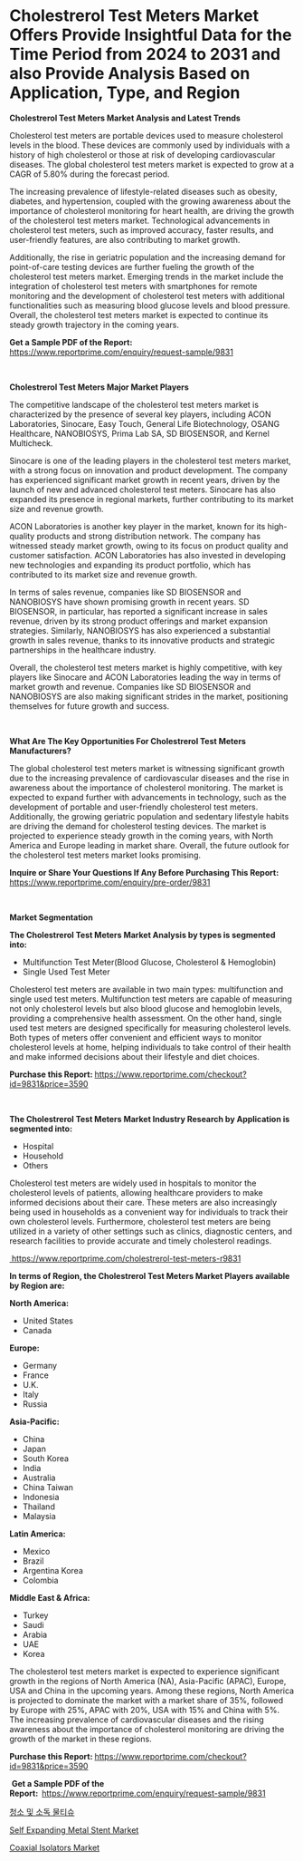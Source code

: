 <p><h1>Cholestrerol Test Meters Market Offers Provide Insightful Data for the Time Period from 2024 to 2031 and also Provide Analysis Based on Application, Type, and Region</h1></p><p><strong>Cholestrerol Test Meters Market Analysis and Latest Trends</strong></p>
<p><p>Cholesterol test meters are portable devices used to measure cholesterol levels in the blood. These devices are commonly used by individuals with a history of high cholesterol or those at risk of developing cardiovascular diseases. The global cholesterol test meters market is expected to grow at a CAGR of 5.80% during the forecast period.</p><p>The increasing prevalence of lifestyle-related diseases such as obesity, diabetes, and hypertension, coupled with the growing awareness about the importance of cholesterol monitoring for heart health, are driving the growth of the cholesterol test meters market. Technological advancements in cholesterol test meters, such as improved accuracy, faster results, and user-friendly features, are also contributing to market growth.</p><p>Additionally, the rise in geriatric population and the increasing demand for point-of-care testing devices are further fueling the growth of the cholesterol test meters market. Emerging trends in the market include the integration of cholesterol test meters with smartphones for remote monitoring and the development of cholesterol test meters with additional functionalities such as measuring blood glucose levels and blood pressure. Overall, the cholesterol test meters market is expected to continue its steady growth trajectory in the coming years.</p></p>
<p><strong>Get a Sample PDF of the Report:&nbsp;</strong> <a href="https://www.reportprime.com/enquiry/request-sample/9831">https://www.reportprime.com/enquiry/request-sample/9831</a></p>
<p>&nbsp;</p>
<p><strong>Cholestrerol Test Meters Major Market Players</strong></p>
<p><p>The competitive landscape of the cholesterol test meters market is characterized by the presence of several key players, including ACON Laboratories, Sinocare, Easy Touch, General Life Biotechnology, OSANG Healthcare, NANOBIOSYS, Prima Lab SA, SD BIOSENSOR, and Kernel Multicheck.</p><p>Sinocare is one of the leading players in the cholesterol test meters market, with a strong focus on innovation and product development. The company has experienced significant market growth in recent years, driven by the launch of new and advanced cholesterol test meters. Sinocare has also expanded its presence in regional markets, further contributing to its market size and revenue growth.</p><p>ACON Laboratories is another key player in the market, known for its high-quality products and strong distribution network. The company has witnessed steady market growth, owing to its focus on product quality and customer satisfaction. ACON Laboratories has also invested in developing new technologies and expanding its product portfolio, which has contributed to its market size and revenue growth.</p><p>In terms of sales revenue, companies like SD BIOSENSOR and NANOBIOSYS have shown promising growth in recent years. SD BIOSENSOR, in particular, has reported a significant increase in sales revenue, driven by its strong product offerings and market expansion strategies. Similarly, NANOBIOSYS has also experienced a substantial growth in sales revenue, thanks to its innovative products and strategic partnerships in the healthcare industry.</p><p>Overall, the cholesterol test meters market is highly competitive, with key players like Sinocare and ACON Laboratories leading the way in terms of market growth and revenue. Companies like SD BIOSENSOR and NANOBIOSYS are also making significant strides in the market, positioning themselves for future growth and success.</p></p>
<p>&nbsp;</p>
<p><strong>What Are The Key Opportunities For Cholestrerol Test Meters Manufacturers?</strong></p>
<p><p>The global cholesterol test meters market is witnessing significant growth due to the increasing prevalence of cardiovascular diseases and the rise in awareness about the importance of cholesterol monitoring. The market is expected to expand further with advancements in technology, such as the development of portable and user-friendly cholesterol test meters. Additionally, the growing geriatric population and sedentary lifestyle habits are driving the demand for cholesterol testing devices. The market is projected to experience steady growth in the coming years, with North America and Europe leading in market share. Overall, the future outlook for the cholesterol test meters market looks promising.</p></p>
<p><strong>Inquire or Share Your Questions If Any Before Purchasing This Report:</strong> <a href="https://www.reportprime.com/enquiry/pre-order/9831">https://www.reportprime.com/enquiry/pre-order/9831</a></p>
<p>&nbsp;</p>
<p><strong>Market Segmentation</strong></p>
<p><strong>The Cholestrerol Test Meters Market Analysis by types is segmented into:</strong></p>
<p><ul><li>Multifunction Test Meter(Blood Glucose, Cholesterol & Hemoglobin)</li><li>Single Used Test Meter</li></ul></p>
<p><p>Cholesterol test meters are available in two main types: multifunction and single used test meters. Multifunction test meters are capable of measuring not only cholesterol levels but also blood glucose and hemoglobin levels, providing a comprehensive health assessment. On the other hand, single used test meters are designed specifically for measuring cholesterol levels. Both types of meters offer convenient and efficient ways to monitor cholesterol levels at home, helping individuals to take control of their health and make informed decisions about their lifestyle and diet choices.</p></p>
<p><strong>Purchase this Report:&nbsp;</strong><a href="https://www.reportprime.com/checkout?id=9831&price=3590">https://www.reportprime.com/checkout?id=9831&price=3590</a></p>
<p>&nbsp;</p>
<p><strong>The Cholestrerol Test Meters Market Industry Research by Application is segmented into:</strong></p>
<p><ul><li>Hospital</li><li>Household</li><li>Others</li></ul></p>
<p><p>Cholesterol test meters are widely used in hospitals to monitor the cholesterol levels of patients, allowing healthcare providers to make informed decisions about their care. These meters are also increasingly being used in households as a convenient way for individuals to track their own cholesterol levels. Furthermore, cholesterol test meters are being utilized in a variety of other settings such as clinics, diagnostic centers, and research facilities to provide accurate and timely cholesterol readings.</p></p>
<p><a href="https://www.reportprime.com/cholestrerol-test-meters-r9831">&nbsp;https://www.reportprime.com/cholestrerol-test-meters-r9831</a></p>
<p><strong>In terms of Region, the Cholestrerol Test Meters Market Players available by Region are:</strong></p>
<p>
    <p> <strong> North America: </strong>
        <ul>
            <li>United States</li>
            <li>Canada</li>
        </ul>
        </p> 
    <p> <strong> Europe: </strong>
        <ul>
            <li>Germany</li>
            <li>France</li>
            <li>U.K.</li>
            <li>Italy</li>
            <li>Russia</li>
        </ul>
        </p> 
    <p> <strong> Asia-Pacific: </strong>
        <ul>
            <li>China</li>
            <li>Japan</li>
            <li>South Korea</li>
            <li>India</li>
            <li>Australia</li>
            <li>China Taiwan</li>
            <li>Indonesia</li>
            <li>Thailand</li>
            <li>Malaysia</li>
        </ul>
        </p> 
    <p> <strong> Latin America: </strong>
        <ul>
            <li>Mexico</li>
            <li>Brazil</li>
            <li>Argentina Korea</li>
            <li>Colombia</li>
        </ul>
        </p> 
    <p> <strong> Middle East & Africa: </strong>
        <ul>
            <li>Turkey</li>
            <li>Saudi</li>
            <li>Arabia</li>
            <li>UAE</li>
            <li>Korea</li>
        </ul>
    </p>
    </p>
<p><p>The cholesterol test meters market is expected to experience significant growth in the regions of North America (NA), Asia-Pacific (APAC), Europe, USA and China in the upcoming years. Among these regions, North America is projected to dominate the market with a market share of 35%, followed by Europe with 25%, APAC with 20%, USA with 15% and China with 5%. The increasing prevalence of cardiovascular diseases and the rising awareness about the importance of cholesterol monitoring are driving the growth of the market in these regions.</p></p>
<p><strong>Purchase this Report: </strong><a href="https://www.reportprime.com/checkout?id=9831&price=3590">https://www.reportprime.com/checkout?id=9831&price=3590</a></p>
<p>&nbsp;<strong>Get a Sample PDF of the Report:&nbsp;&nbsp;</strong><a href="https://www.reportprime.com/enquiry/request-sample/9831">https://www.reportprime.com/enquiry/request-sample/9831</a></p>
<p><strong></strong></p>
<p><p><a href="https://medium.com/@fly879567/%EC%86%8C%EB%8F%85-%EB%B0%8F-%EC%B2%AD%EC%86%8C%EC%9A%A9-%EB%AC%BC%ED%8B%B0%EC%8A%88-%EC%8B%9C%EC%9E%A5-%EC%8B%9C%EC%9E%A5-cagr-%EC%8B%9C%EC%9E%A5-%ED%8A%B8%EB%A0%8C%EB%93%9C-%EB%B0%8F-%EC%84%B1%EC%9E%A5-%EC%A0%84%EB%9E%B5%EC%97%90-%EB%8C%80%ED%95%9C-%ED%86%B5%EC%B0%B0%EB%A0%A5-dec5cbde9d20">청소 및 소독 물티슈</a></p><p><a href="https://github.com/singletonthaxterkelliehr2df/Market-Research-Report-List-2/blob/main/self-expanding-metal-stent-market.md">Self Expanding Metal Stent Market</a></p><p><a href="https://spotless-saver-8fd.notion.site/Coaxial-Isolators-Market-Analysis-Its-CAGR-Market-Segmentation-and-Global-Industry-Overview-7ec8d84432ff490cbb52d76eb72abd96">Coaxial Isolators Market</a></p></p>